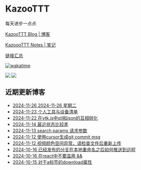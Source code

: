 # KazooTTT
每天进步一点点

[KazooTTT Blog | 博客](https://blog.kazoottt.top)

[KazoooTTT Notes | 笔记](https://notes.kazoottt.top)

[链接汇总](https://bento.me/kazoottt)

[![wakatime](https://wakatime.com/badge/user/d3dc2570-e4bf-4469-b0c2-127b495e8b91.svg)](https://wakatime.com/@d3dc2570-e4bf-4469-b0c2-127b495e8b91)

<a href="https://github.com/anuraghazra/github-readme-stats">
  <img align="left" src="https://github-readme-stats.vercel.app/api?username=KazooTTT&theme=radical" />
</a>

<a href="https://github.com/anuraghazra/github-readme-stats">
  <img src="https://github-readme-stats.vercel.app/api/top-langs/?username=KazooTTT&theme=radical" />
</a>


## 近期更新博客
<!-- BLOG-POST-LIST:START -->
 - [2024-11-26 2024-11-26 星期二](https://blog.kazoottt.top/dairy/2024-11-26/)
 - [2024-11-23 个人工具与设备清单](https://blog.kazoottt.top/blog/personal-tools-and-equipment-inventory/)
 - [2024-11-22 在vtk.js中stl和json的互相转化](https://blog.kazoottt.top/blog/in-vtkjs-stl-and-json-are-converted-to-each-other/)
 - [2024-11-14 最近状态比较差](https://blog.kazoottt.top/blog/recently-the-state-has-been-relatively-poor/)
 - [2024-11-13 search params 请求参数](https://blog.kazoottt.top/blog/search-params/)
 - [2024-11-12 使用cursor生成git commit msg](https://blog.kazoottt.top/blog/cursorgit-commit-msg/)
 - [2024-11-12 视频颜色空间异常，请检查文件后重新上传](https://blog.kazoottt.top/blog/the-color-space-of-the-video-is-abnormal-please-check-the-file-and-upload-it-again/)
 - [2024-10-16 已经发布的分支在本地重命名之后如何推送到远程](https://blog.kazoottt.top/blog/rename-published-branch-git/)
 - [2024-10-16 在react中不要滥用 &amp;&amp;](https://blog.kazoottt.top/blog/do-not-misuse-short-circuiting-in-react/)
 - [2024-10-15 对于a标签的download属性](https://blog.kazoottt.top/blog/the-download-attribute-for-the-a-tag/)<!-- BLOG-POST-LIST:END -->

